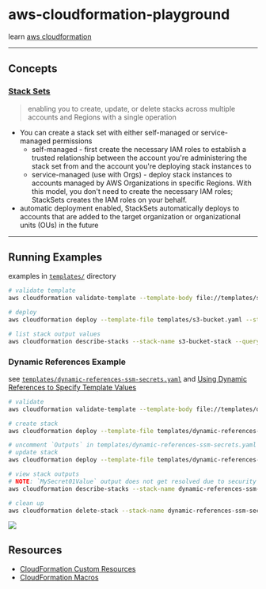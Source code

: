 # aws-cloudformation-playground

learn [aws cloudformation](https://aws.amazon.com/cloudformation/)

---

## Concepts

### [Stack Sets](https://docs.aws.amazon.com/AWSCloudFormation/latest/UserGuide/stacksets-concepts.html)

> enabling you to create, update, or delete stacks across multiple accounts and Regions with a single operation

* You can create a stack set with either self-managed or service-managed permissions
  * self-managed - first create the necessary IAM roles to establish a trusted relationship between the account you're administering the stack set from and the account you're deploying stack instances to
  * service-managed (use with Orgs) - deploy stack instances to accounts managed by AWS Organizations in specific Regions. With this model, you don't need to create the necessary IAM roles; StackSets creates the IAM roles on your behalf.
* automatic deployment enabled, StackSets automatically deploys to accounts that are added to the target organization or organizational units (OUs) in the future

---
## Running Examples

examples in [`templates/`](templates/) directory

```sh
# validate template
aws cloudformation validate-template --template-body file://templates/s3-bucket.yaml

# deploy
aws cloudformation deploy --template-file templates/s3-bucket.yaml --stack-name s3-bucket-stack

# list stack output values
aws cloudformation describe-stacks --stack-name s3-bucket-stack --query "Stacks[0].Outputs[].OutputValue"
```

### Dynamic References Example

see [`templates/dynamic-references-ssm-secrets.yaml`](templates/dynamic-references-ssm-secrets.yaml) and [Using Dynamic References to Specify Template Values
](https://docs.aws.amazon.com/AWSCloudFormation/latest/UserGuide/dynamic-references.html#dynamic-references-secretsmanager)

```sh
# validate
aws cloudformation validate-template --template-body file://templates/dynamic-references-ssm-secrets.yaml

# create stack
aws cloudformation deploy --template-file templates/dynamic-references-ssm-secrets.yaml --stack-name dynamic-references-ssm-secrets-stack

# uncomment `Outputs` in templates/dynamic-references-ssm-secrets.yaml
# update stack
aws cloudformation deploy --template-file templates/dynamic-references-ssm-secrets.yaml --stack-name dynamic-references-ssm-secrets-stack

# view stack outputs
# NOTE: `MySecret01Value` output does not get resolved due to security
aws cloudformation describe-stacks --stack-name dynamic-references-ssm-secrets-stack --query "Stacks[0].Outputs[].OutputValue"

# clean up
aws cloudformation delete-stack --stack-name dynamic-references-ssm-secrets-stack
```

![](https://www.evernote.com/l/AAFxlfEa6-9K3JXEso8e0GnGbGgM85uJC0kB/image.png)

## Resources

* [CloudFormation Custom Resources](https://docs.aws.amazon.com/AWSCloudFormation/latest/UserGuide/template-custom-resources.html)
* [CloudFormation Macros](https://docs.aws.amazon.com/AWSCloudFormation/latest/UserGuide/template-macros.html)